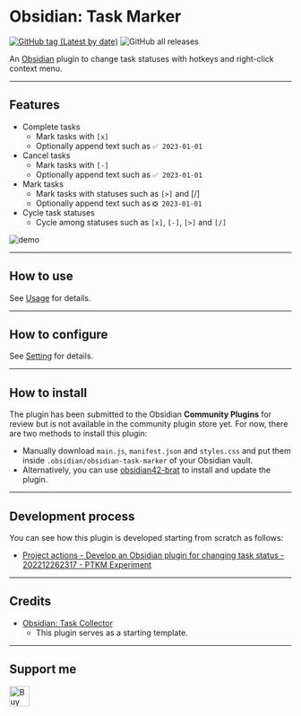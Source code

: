 # Obsidian: Task Marker

[![GitHub tag (Latest by date)](https://img.shields.io/github/v/tag/wenlzhang/obsidian-task-marker)](https://github.com/wenlzhang/obsidian-task-marker/releases) ![GitHub all releases](https://img.shields.io/github/downloads/wenlzhang/obsidian-task-marker/total?color=success)

An [Obsidian](https://obsidian.md/) plugin to change task statuses with hotkeys and right-click context menu.

---

## Features

- Complete tasks
    - Mark tasks with `[x]`
    - Optionally append text such as `✅ 2023-01-01`
- Cancel tasks
    - Mark tasks with `[-]`
    - Optionally append text such as `✅ 2023-01-01`
- Mark tasks
    - Mark tasks with statuses such as `[>]` and [/]
    - Optionally append text such as `❎ 2023-01-01`
- Cycle task statuses
    - Cycle among statuses such as `[x]`, `[-]`, `[>]` and `[/]`

![demo](/docs/attachment/demo.gif)

---

## How to use

See [Usage](docs/Usage.md) for details.

---

## How to configure

See [Setting](docs/Setting.md) for details.

---

## How to install

The plugin has been submitted to the Obsidian **Community Plugins** for review but is not available in the community plugin store yet. For now, there are two methods to install this plugin:

- Manually download `main.js`, `manifest.json` and `styles.css` and put them inside `.obsidian/obsidian-task-marker` of your Obsidian vault.
- Alternatively, you can use [obsidian42-brat](https://github.com/TfTHacker/obsidian42-brat) to install and update the plugin.

<!-- 1. Go to **Community Plugins** in your [Obsidian](https://www.obsidian.md) settings and **disable** Safe Mode
1. Click on **Browse** and search for "task marker"
2. Click install
3. "Enable" the plugin directly after installation, or use the toggle on the community plugins tab to enable the plugin after it has been installed. -->

---

## Development process

You can see how this plugin is developed starting from scratch as follows:

- [Project actions - Develop an Obsidian plugin for changing task status - 202212262317 - PTKM Experiment](https://exp.ptkm.net/220-Development/Project+action/Project+actions+-+Develop+an+Obsidian+plugin+for+changing+task+status+-+202212262317)

---

## Credits

- [Obsidian: Task Collector](https://github.com/ebullient/obsidian-task-collector)
    - This plugin serves as a starting template.

---

## Support me

<a href='https://ko-fi.com/C0C66C1TB' target='_blank'><img height='36' style='border:0px;height:36px;' src='https://storage.ko-fi.com/cdn/kofi1.png?v=3' border='0' alt='Buy Me a Coffee at ko-fi.com' /></a>
